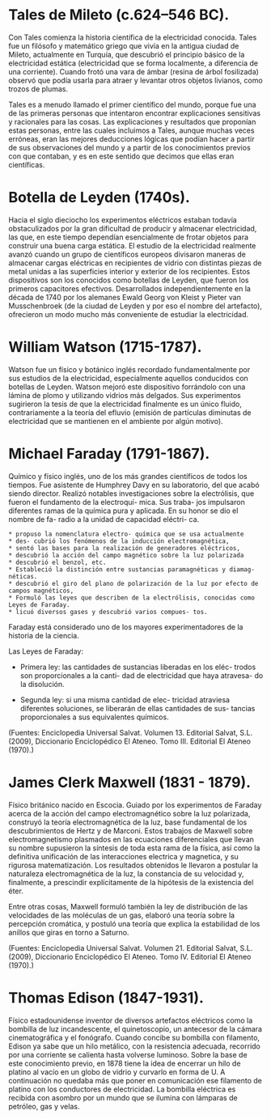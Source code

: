 Tales de Mileto (c.624–546 BC).
===============================

Con Tales comienza la historia científica de la electricidad conocida. Tales fue un filósofo y
matemático griego que vivía en la antigua ciudad de Mileto, actualmente en Turquía, que descubrió
el principio básico de la electricidad estática (electricidad que se forma localmente, a diferencia
de una corriente). Cuando frotó una vara de ámbar (resina de árbol fosilizada)
observó que podía usarla para atraer y levantar otros objetos livianos,
como trozos de plumas.

Tales es a menudo llamado el primer científico del mundo, porque
fue una de las primeras personas que intentaron encontrar explicaciones
sensitivas y racionales para las cosas. Las explicaciones y resultados que proponían estas personas, entre las cuales
incluimos a Tales, aunque muchas veces erróneas, eran las mejores deducciones lógicas que podían hacer a partir de sus observaciones del mundo y a partir de los conocimientos previos con que contaban, y es en este sentido que decimos que ellas eran científicas.


Botella de Leyden (1740s).
==========================

Hacia el siglo dieciocho los experimentos eléctricos estaban todavía obstaculizados
por la gran dificultad de producir y almacenar electricidad, las que, en este tiempo
dependían esencialmente de frotar objetos para construir una buena carga estática.
El estudio de la electricidad realmente avanzó cuando un grupo de científicos
europeos divisaron maneras de almacenar cargas eléctricas en recipientes de vidrio
con distintas piezas de metal unidas a las superficies interior y exterior de los recipientes.
Estos dispositivos son los conocidos como botellas de Leyden, que fueron los primeros
capacitores efectivos. Desarrollados independientemente en la década de 1740 por
los alemanes Ewald Georg von Kleist y Pieter van Musschenbroek (de la ciudad de
Leyden y por eso el nombre del artefacto), ofrecieron un modo mucho más conveniente
de estudiar la electricidad.


William Watson (1715-1787).
===========================

Watson fue un físico y botánico inglés recordado fundamentalmente por sus
estudios de la electricidad, especialmente aquellos conducidos con botellas
de Leyden. Watson mejoró este dispositivo forrándolo con una lámina de plomo
y utilizando vidrios más delgados. 
Sus experimentos sugirieron la tesis de que la electricidad finalmente es un
único fluido, contrariamente a la teoría del efluvio (emisión de partículas 
diminutas de electricidad que se mantienen en el ambiente por algún motivo). 


Michael Faraday (1791-1867). 
============================

Químico y físico inglés, uno de los más grandes científicos de todos los tiempos. 
Fue asistente de Humphrey Davy en su laboratorio, del que acabó siendo director. Realizó notables investigaciones sobre la 
electrólisis, que fueron el fundamento de la electroquí- mica. Sus traba- jos
impulsaron diferentes ramas de la química pura y aplicada. 
En su honor se dio el nombre de fa- radio a la unidad de capacidad eléctri- ca.

	* propuso la nomenclatura electro- química que se usa actualmente
	* des- cubrió los fenómenos de la inducción electromagnética, 
	* sentó las bases para la realización de generadores eléctricos,
	* descubrió la acción del campo magnético sobre la luz polarizada
	* descubrió el benzol, etc. 
	* Estableció la distinción entre sustancias paramagnéticas y diamag- néticas. 
    * descubrió el giro del plano de polarización de la luz por efecto de campos magnéticos, 
	* Formuló las leyes que describen de la electrólisis, conocidas como Leyes de Faraday.
    * licuó diversos gases y descubrió varios compues- tos. 

Faraday está considerado uno de los mayores experimentadores de la historia de la ciencia.

Las Leyes de Faraday:

* Primera ley: las cantidades de sustancias 
  liberadas en los eléc- trodos son proporcionales a la canti- dad de electricidad que haya atravesa- do la disolución. 

* Segunda ley: si una misma cantidad de elec- tricidad atraviesa diferentes soluciones, se liberarán de 
  ellas cantidades de sus- tancias proporcionales a sus equivalentes químicos.

(Fuentes: Enciclopedia Universal Salvat. Volumen 13. Editorial Salvat, S.L. (2009), Diccionario Enciclopédico El Ateneo.
Tomo III. Editorial El Ateneo (1970).)


James Clerk Maxwell (1831 - 1879).
==================================

Físico británico nacido en Escocia. Guiado por los experimentos de Faraday acerca de la acción
del campo electromagnético sobre la luz polarizada, construyó la teoría electromagnética de la luz,
base fundamental de los descubrimientos de Hertz y de Marconi. 
Estos trabajos de Maxwell sobre electromagnetismo plasmados en las ecuaciones diferenciales 
que llevan su nombre supusieron la síntesis de toda esta rama de la física, así como la definitiva
unificación de las interacciones electrica y magnetica, y su rigurosa matematización. Los resultados 
obtenidos le llevaron a postular la naturaleza electromagnética de la luz, la constancia de su 
velocidad y, finalmente, a prescindir explícitamente de la hipótesis de la existencia del éter.

Entre otras cosas, Maxwell formuló también la ley de
distribución de las velocidades de las moléculas de un gas, elaboró una teoría sobre la percepción
cromática, y postuló una teoría que explica la estabilidad de los anillos que giras en torno a
Saturno.

(Fuentes: Enciclopedia Universal Salvat. Volumen 21. Editorial Salvat, S.L. (2009), Diccionario Enciclopédico El Ateneo.
Tomo IV. Editorial El Ateneo (1970).)


Thomas Edison (1847-1931).
==========================

Físico estadounidense inventor de diversos artefactos eléctricos como la bombilla de luz incandescente, el
quinetoscopio, un antecesor de la cámara cinematográfica y 
el fonógrafo. Cuando concibe su bombilla con filamento, Edison ya sabe que un hilo metálico, con la resistencia
adecuada, recorrido por una corriente se calienta hasta volverse luminoso. Sobre la base de este conocimiento
previo, en 1878 tiene la idea de encerrar un hilo de platino al vacío en un globo de vidrio y curvarlo en
forma de U. A continuación no quedaba más que poner en comunicación ese filamento de platino con los 
conductores de electricidad. La bombilla eléctrica es recibida con asombro por un mundo que se ilumina con lámparas
de petróleo, gas y velas.

